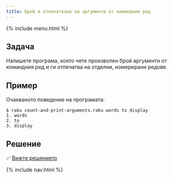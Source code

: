 ```yaml
---
title: Брой и отпечатване на аргументи от командния ред
---
```


{% include menu.html %}

## Задача

Напишете програма, която чете произволен брой аргументи от командния ред и ги отпечатва на отделни, номерирани редове.

## Пример

Очакваното поведение на програмата:

```console
$ raku count-and-print-arguments.raku words to display
1. words
2. to
3. display
```

## Решение

✅ [Вижте решението](solution)

{% include nav.html %}